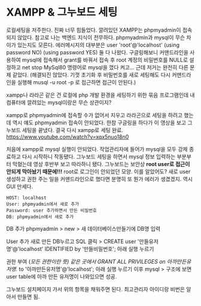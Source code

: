 # XAMPP & 그누보드 세팅

로컬세팅을 저주한다.
진짜 너무 힘들었다.
깔려있던 XAMPP는 phpmyadmin이 접속되지 않았다. 참고로 나는 백엔드 지식이 전무하다. phpmyadmin과 mysql이 무슨 차이가 있는지도 모른다. 
에러메시지의 대부분은 user 'root'@'localhost' (using password NO) (using password YES) 둘 다 나왔다. 
구글링해보니 커맨드라인을 사용하여 mysql에 접속해서 grant를 바꿔서 접속 후 root 계정의 비밀번호를 NULL로 설정하고 net stop MySql80 명령어로 mysql을 껐다 켜고... 
근데 저거는 완전히 다른 문제 같았다. (해결되진 않았다. 기껏 초기화 후 비밀번호를 새로 세팅해도 다시 커맨드라인을 실행해 musql -u root -p 로 접근하면 접근이 안된다.)

xampp나 라라곤 같은 건 로컬에 php 개발 환경을 세팅하기 위한 묶음 프로그램인데 내 컴퓨터에 깔려있는 mysql이랑은 무슨 상관이지? 

xampp로 phpmyadmin에 접속할 수가 없어서 지우고 라라곤으로 세팅을 하려고 했는데 역시 얘도 phpmyadmin 접속이 안되었다. 
한참 구글링을 하다가 이 영상을 보고 그누보드 세팅을 끝냈다. 결국 다시 xampp로 세팅 완료.
https://www.youtube.com/watch?v=xqx5nuo18n0

처음에 xampp로 mysql 실행이 안되었다.
작업관리자에 들어가 mysql을 모두 강제 종료하고 다시 시작하니 작동됐다.
그누보드 세팅을 하면서 mysql 정보 입력하는 부분부터 막혔는데 영상 후반부 보고 따라하니 됐다.
그누보드는 보안상 **root user로 접근이 안되게 막아놨기 때문에!!!** root로 로그인이 안되었던 모양.
이를 알았어도? 새로 user 생성하고 권한 주는 일을 커맨드라인으로 했다면 분명히 또 뭔가 에러가 생겼겠지.
역시 GUI 만세다.

```
HOST: localhost
User: phpmyadmin에서 새로 추가
Password: user 추가하면서 만든 비밀번호
DB: phpmyadmin에서 새로 추가
```

DB 추가
phpmyadmin > new > 새 데이터베이스만들기에 DB명 입력

User 추가
새로 만든 DB누르고 SQL 클릭 > CREATE user '만들유저명'@'localhost' IDENTIFIED by '만들비밀번호';
아래 실행 누르기

권한 부여 (*모든 권한이란 뜻)
같은 곳에서 GRANT ALL PRIVILEGES on 아까만든유저명.* to '아까만든유저명'@'localhost';
아래 실행 누르기
이후 mysql > 구조에 보면 user table에 아까 만든 유저명이 나와있으면 성공.

그누보드 설치페이지 가서 위의 항목을 채워주면 된다.
최고관리자 아이디랑 비번은 알아서 만들면 됨.

